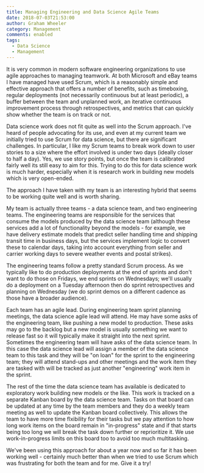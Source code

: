 ```yaml
---
title: Managing Engineering and Data Science Agile Teams
date: 2018-07-03T21:53:00
author: Graham Wheeler
category: Management
comments: enabled
tags:
  - Data Science
  - Management
---
```


It is very common in modern software engineering organizations to use agile approaches to managing teamwork. At both Microsoft and eBay teams I have managed have used Scrum, which is a reasonably simple and effective approach that offers a number of benefits, such as timeboxing, regular deployments (not necessarily continuous but at least periodic), a buffer between the team and unplanned work, an iterative continuous improvement process through retrospectives, and metrics that can quickly show whether the team is on track or not.


Data science work does not fit quite as well into the Scrum approach. I've heard of people advocating for its use, and even at my current team we initially tried to use Scrum for data science, but there are significant challenges. In particular, I like my Scrum teams to break work down to user stories to a size where the effort involved is under two days (ideally closer to half a day). Yes, we use story points, but once the team is calibrated fairly well its still easy to aim for this. Trying to do this for data science work is much harder, especially when it is research work in building new models which is very open-ended.


The approach I have taken with my team is an interesting hybrid that seems to be working quite well and is worth sharing.
<!-- TEASER_END -->
My team is actually three teams - a data science team, and two engineering teams. The engineering teams are responsible for the services that consume the models produced by the data science team (although these services add a lot of functionality beyond the models - for example, we have delivery estimate models that predict seller handling time and shipping transit time in business days, but the services implement logic to convert these to calendar days, taking into account everything from seller and carrier working days to severe weather events and postal strikes).


The engineering teams follow a pretty standard Scrum process. As we typically like to do production deployments at the end of sprints and don't want to do those on Fridays, we end sprints on Wednesdays; we'll usually do a deployment on a Tuesday afternoon then do sprint retrospectives and planning on Wednesday (we do sprint demos on a different cadence as those have a broader audience). 


Each team has an agile lead. During engineering team sprint planning meetings, the data science agile lead will attend. He may have some asks of the engineering team, like pushing a new model to production. These asks may go to the backlog but a new model is usually something we want to release fast so it will typically make it straight into the next sprint. Sometimes the engineering team will have asks of the data science team. In this case the data science lead will assign a member of the data science team to this task and they will be "on loan" for the sprint to the engineering team; they will attend stand-ups and other meetings and the work item they are tasked with will be tracked as just another "engineering" work item in the sprint.


The rest of the time the data science team has available is dedicated to exploratory work building new models or the like. This work is tracked on a separate Kanban board by the data science team. Tasks on that board can be updated at any time by the team members and they do a weekly team meeting as well to update the Kanban board collectively. This allows the team to have more time flxibility for their tasks but we pay attention to how long work items on the board remain in "in-progress" state and if that starts being too long we will break the task down further or reprioritize it. We use work-in-progress limits on this board too to avoid too much multitasking.


We've been using this approach for about a year now and so far it has been working well - certainly much better than when we tried to use Scrum which was frustrating for both the team and for me. Give it a try!

